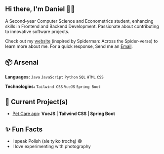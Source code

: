 
## Hi there, I'm Daniel 👋🏼

A Second-year Computer Science and Econometrics student, enhancing skills in Frontend and Backend Development. Passionate about contributing to innovative software projects.

Check out my [website](https://www.heisdanielade.xyz/) (inspired by Spiderman: Across the Spider-verse) to learn more about me.
For a quick response, Send me an [Email](mailto:danieladeofficial@gmail.com). 

## 📦 Arsenal
**Languages:** `Java` `JavaScript` `Python` `SQL` `HTML` `CSS`

**Technologies:** `Tailwind CSS` `VueJS` `Spring Boot`

## 🤖 Current Project(s)
- [Pet Care app](https://pamietampsa.netlify.app/): **VueJS | Tailwind CSS | Spring Boot**

## ✨ Fun Facts 
- I speak Polish (ale tylko trochę) 😅
- I love experimenting with photography


